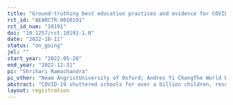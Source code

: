 ```yaml
---
title: "Ground-truthing best education practices and evidence for COVID-19 learning recovery. Does presenting scientific evidence alter teachers’ beliefs and behaviors vis-a-vis global guidance?"
rct_id: "AEARCTR-0010191"
rct_id_num: "10191"
doi: "10.1257/rct.10191-1.0"
date: "2022-10-11"
status: "on_going"
jel: ""
start_year: "2022-05-20"
end_year: "2022-12-31"
pi: "Shrihari Ramachandra"
pi_other: "Noam AngristUniversity of Oxford; Andres Yi ChangThe World Bank; Sharnic DjakerNew York University; Shwetlena SabarwalThe World Bank"
abstract: "COVID-19 shuttered schools for over a billion children, resulting in substantial learning losses. Institutions such as the World Bank, UNESCO, and UNICEF have issued considerable policy guidance on evidence-based best practices to recover learning losses. These include extending instructional time, conducting remedial education classes, and regular learning assessments. How realistic is it to implement these best practices? This study provides some of the first empirical evidence of teachers’ awareness, willingness, and implementation of learning loss recovery programs. We collect ground truth estimates by surveying teachers across three countries: Bangladesh, India, and Nepal. Further, we evaluate the impacts of delivering scientific evidence on the effectiveness of the global guidance on learning loss recovery using a randomized control trial by randomly assigning the teachers into four groups. The control group is only informed about the global policy in focus and is not given any evidence about its effectiveness. The three treatment groups are informed that the policy in focus is being recommended based on high-quality experimental evidence on the effectiveness from a similar or different context (Treatment 1 - Global Evidence and solution, Treatment 2 - Local Evidence, and Treatment 3 - Local evidence and solution)."
layout: registration
---
```


